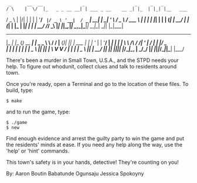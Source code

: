      _      __  __               _                   _     _   _           
    / \    |  \/  |_   _ _ __ __| | ___ _ __    __ _| |_  | |_| |__   ___  
   / _ \   | |\/| | | | | '__/ _` |/ _ \ '__|  / _` | __| | __| '_ \ / _ \ 
  / ___ \  | |  | | |_| | | | (_| |  __/ |    | (_| | |_  | |_| | | |  __/ 
 /_/   \_\ |_|  |_|\__,_|_|  \__,_|\___|_|     \__,_|\__|  \__|_| |_|\___| 
                                                                           
   _____ _     _          _          __        ___     _     _   _      
  |_   _| |__ (_)_ __ ___| |_ _   _  \ \      / / |__ (_)___| |_| | ___ 
    | | | '_ \| | '__/ __| __| | | |  \ \ /\ / /| '_ \| / __| __| |/ _ \
    | | | | | | | |  \__ \ |_| |_| |   \ V  V / | | | | \__ \ |_| |  __/
    |_| |_| |_|_|_|  |___/\__|\__, |    \_/\_/  |_| |_|_|___/\__|_|\___|
                              |___/                                     


There's been a murder in Small Town, U.S.A., and the STPD needs your help. 
To figure out whodunit, collect clues and talk to residents around town.

Once you're ready, open a Terminal and go to the location of these files.
To build, type:

    $ make

and to run the game, type:

    $ ./game
    $ new

Find enough evidence and arrest the guilty party to win the game and put the 
residents' minds at ease. If you need any help along the way, use the 'help' or 
'hint' commands.

This town's safety is in your hands, detective! They're counting on you!

By:
Aaron Boutin
Babatunde Ogunsaju
Jessica Spokoyny

